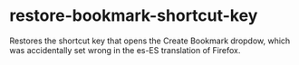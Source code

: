 restore-bookmark-shortcut-key
=============================

Restores the shortcut key that opens the Create Bookmark dropdow, which was accidentally set wrong in the es-ES translation of Firefox.